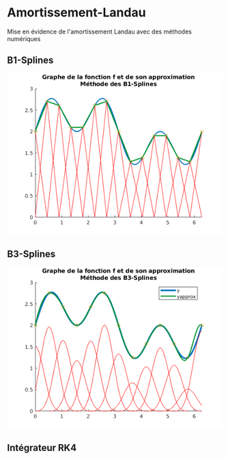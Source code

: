 # Amortissement-Landau
Mise en évidence de l'amortissement Landau avec des méthodes numériques

## B1-Splines
![](https://github.com/3700240/Amortissement-Landau/blob/master/img/B1Splines.png)

## B3-Splines
![](https://github.com/3700240/Amortissement-Landau/blob/master/img/B3Splines.png)

## Intégrateur RK4
